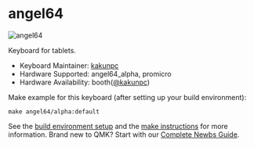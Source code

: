 # angel64

![angel64](https://i.gyazo.com/6e2ea6c58d3253c496dc0518f2641ff9.jpg)

Keyboard for tablets.

* Keyboard Maintainer: [kakunpc](https://github.com/kakunpc)
* Hardware Supported: angel64_alpha, promicro
* Hardware Availability: booth([@kakunpc](https://kakunpc.booth.pm/))

Make example for this keyboard (after setting up your build environment):

    make angel64/alpha:default

See the [build environment setup](https://docs.qmk.fm/#/getting_started_build_tools) and the [make instructions](https://docs.qmk.fm/#/getting_started_make_guide) for more information. Brand new to QMK? Start with our [Complete Newbs Guide](https://docs.qmk.fm/#/newbs).
